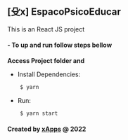 ## [⽎x] EspacoPsicoEducar

This is an React JS project

#### - To up and run follow steps bellow

**Access Project folder and**

- Install Dependencies:
```sh
    $ yarn
```

- Run:
```sh
    $ yarn start
```  



#### Created by [**xApps**](https://x-apps.com.br) @ 2022 